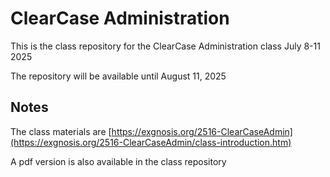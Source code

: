 # ClearCase Administration

This is the class repository for the ClearCase Administration class July 8-11 2025

The repository will be available until August 11, 2025

## Notes

The class materials are [https://exgnosis.org/2516-ClearCaseAdmin](https://exgnosis.org/2516-ClearCaseAdmin/class-introduction.htm)

A pdf version is also available in the class repository
